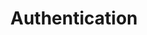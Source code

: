 ---
title: Authentication
position_number: 3
parameters:
  - name:
    content:
content_markdown: >-
  The Freight Exchange endpoints make use of JWT ([JSON Web
  Tokens](https://jwt.io/)) for secure authentication and authorization. This
  token is to be provided in the Authorization header of each HTTP request using
  the '[Bearer'](https://oauth.net/2/bearer-tokens/) scheme.


  In order to use the Freight Exchange API’s you need a business account with
  proper access. If you do not have your credentials, please address to
  Teleroute Integration team. The contact information can be found on
  the following page : [https://teleroute.com/en-en/contact/support/](https://teleroute.com/en-en/contact/support/){:
  target="_blank"}

  {: .info}


  You need to be authenticated for all API requests (except the authentication
  one).&nbsp;
right_code_blocks:
  - code_block:
    title:
    language: bash
---